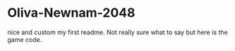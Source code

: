 # Oliva-Newnam-2048
nice and custom
my first readme. Not really sure what to say but here is the game code. 
